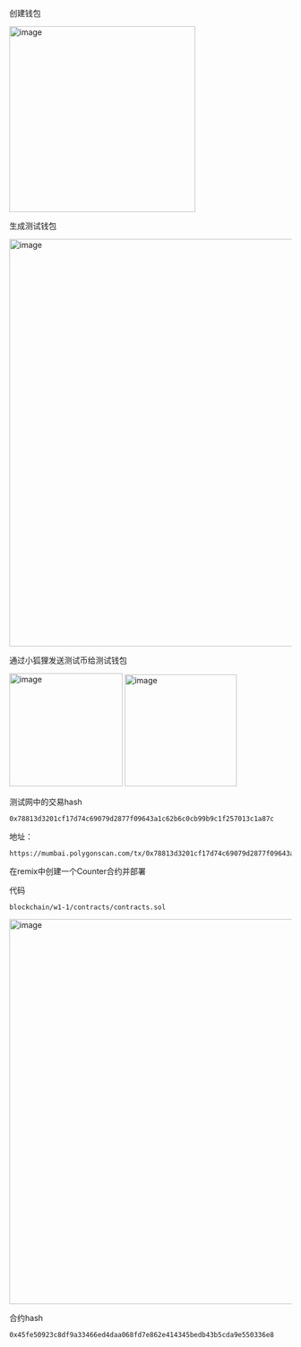 
创建钱包

<img width="332" alt="image" src="https://user-images.githubusercontent.com/44547827/227474450-051b774b-8dd7-497f-bf02-0c8880e6bb2b.png">


生成测试钱包

<img width="728" alt="image" src="https://user-images.githubusercontent.com/44547827/227474514-4a75a038-e654-4b66-bd03-115e5a65fb9c.png">


通过小狐狸发送测试币给测试钱包

<img width="202" alt="image" src="https://user-images.githubusercontent.com/44547827/227474563-4fa8b416-855b-4201-bcf2-cbd006c7f826.png">

<img width="200" alt="image" src="https://user-images.githubusercontent.com/44547827/227474619-352b1255-9497-403d-8201-c1ecf174e18e.png">


测试网中的交易hash
```
0x78813d3201cf17d74c69079d2877f09643a1c62b6c0cb99b9c1f257013c1a87c
```
地址：
```
https://mumbai.polygonscan.com/tx/0x78813d3201cf17d74c69079d2877f09643a1c62b6c0cb99b9c1f257013c1a87c

```








在remix中创建一个Counter合约并部署

代码
```
blockchain/w1-1/contracts/contracts.sol
```


<img width="688" alt="image" src="https://user-images.githubusercontent.com/44547827/227474698-fe733060-4580-4d1c-a99c-ca9847b95e9b.png">


合约hash
```
0x45fe50923c8df9a33466ed4daa068fd7e862e414345bedb43b5cda9e550336e8
```





